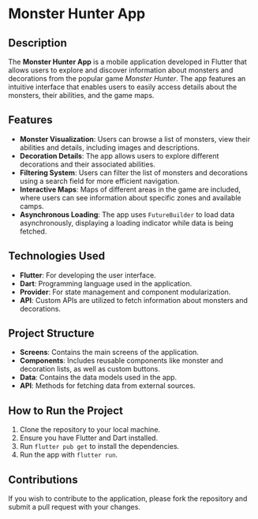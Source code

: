 
<h1>Monster Hunter App</h1>

<h2>Description</h2>
<p>
  The <strong>Monster Hunter App</strong> is a mobile application developed in Flutter that allows users to explore and discover information about monsters and decorations from the popular game <em>Monster Hunter</em>. The app features an intuitive interface that enables users to easily access details about the monsters, their abilities, and the game maps.
</p>

<h2>Features</h2>
<ul>
  <li><strong>Monster Visualization</strong>: Users can browse a list of monsters, view their abilities and details, including images and descriptions.</li>
  <li><strong>Decoration Details</strong>: The app allows users to explore different decorations and their associated abilities.</li>
  <li><strong>Filtering System</strong>: Users can filter the list of monsters and decorations using a search field for more efficient navigation.</li>
  <li><strong>Interactive Maps</strong>: Maps of different areas in the game are included, where users can see information about specific zones and available camps.</li>
  <li><strong>Asynchronous Loading</strong>: The app uses <code>FutureBuilder</code> to load data asynchronously, displaying a loading indicator while data is being fetched.</li>
</ul>

<h2>Technologies Used</h2>
<ul>
  <li><strong>Flutter</strong>: For developing the user interface.</li>
  <li><strong>Dart</strong>: Programming language used in the application.</li>
  <li><strong>Provider</strong>: For state management and component modularization.</li>
  <li><strong>API</strong>: Custom APIs are utilized to fetch information about monsters and decorations.</li>
</ul>

<h2>Project Structure</h2>
<ul>
  <li><strong>Screens</strong>: Contains the main screens of the application.</li>
  <li><strong>Components</strong>: Includes reusable components like monster and decoration lists, as well as custom buttons.</li>
  <li><strong>Data</strong>: Contains the data models used in the app.</li>
  <li><strong>API</strong>: Methods for fetching data from external sources.</li>
</ul>

<h2>How to Run the Project</h2>
<ol>
  <li>Clone the repository to your local machine.</li>
  <li>Ensure you have Flutter and Dart installed.</li>
  <li>Run <code>flutter pub get</code> to install the dependencies.</li>
  <li>Run the app with <code>flutter run</code>.</li>
</ol>

<h2>Contributions</h2>
<p>
  If you wish to contribute to the application, please fork the repository and submit a pull request with your changes.
</p>
